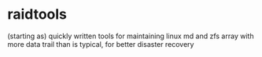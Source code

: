 # raidtools
(starting as) quickly written tools for maintaining linux md and zfs array with more data trail than is typical, for better disaster recovery
